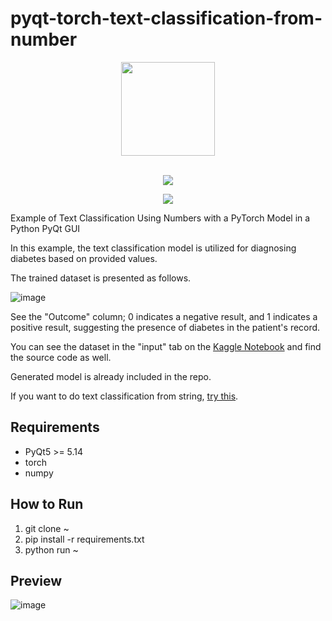 # pyqt-torch-text-classification-from-number
<div align="center">
  <img src="https://user-images.githubusercontent.com/55078043/229002952-9afe57de-b0b6-400f-9628-b8e0044d3f7b.png" width="150px" height="150px"><br/><br/>
  
  [![](https://dcbadge.vercel.app/api/server/cHekprskVE)](https://discord.gg/cHekprskVE)
  
  [![](https://img.shields.io/badge/한국어-readme-green)](https://github.com/yjg30737/pyqt-torch-text-classification-from-number/blob/main/README.kr.md)
</div>

Example of Text Classification Using Numbers with a PyTorch Model in a Python PyQt GUI

In this example, the text classification model is utilized for diagnosing diabetes based on provided values.

The trained dataset is presented as follows.

![image](https://github.com/yjg30737/pyqt-torch-text-classification-from-number/assets/55078043/6da5b457-5abf-43a2-bfbc-f60729e839a5)

See the "Outcome" column; 0 indicates a negative result, and 1 indicates a positive result, suggesting the presence of diabetes in the patient's record.

You can see the dataset in the "input" tab on the <a href="https://www.kaggle.com/code/yoonjunggyu/pytorch-text-classification-supervised-learning">Kaggle Notebook</a> and find the source code as well.

Generated model is already included in the repo.

If you want to do text classification from string, <a href="https://github.com/yjg30737/pyqt-torch-text-classification.git">try this</a>.

## Requirements
* PyQt5 >= 5.14
* torch
* numpy

## How to Run
1. git clone ~
2. pip install -r requirements.txt
3. python run ~

## Preview
![image](https://github.com/yjg30737/pyqt-torch-text-classification-from-number/assets/55078043/9017da2a-eb6a-4180-b3d8-d76cf7706cc1)
